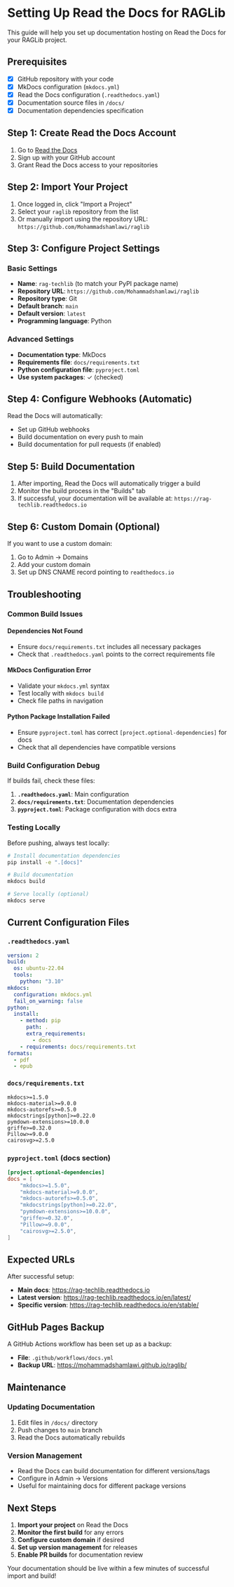 # Setting Up Read the Docs for RAGLib

This guide will help you set up documentation hosting on Read the Docs for your RAGLib project.

## Prerequisites

- [x] GitHub repository with your code
- [x] MkDocs configuration (`mkdocs.yml`)
- [x] Read the Docs configuration (`.readthedocs.yaml`)
- [x] Documentation source files in `/docs/`
- [x] Documentation dependencies specification

## Step 1: Create Read the Docs Account

1. Go to [Read the Docs](https://readthedocs.org/)
2. Sign up with your GitHub account
3. Grant Read the Docs access to your repositories

## Step 2: Import Your Project

1. Once logged in, click "Import a Project"
2. Select your `raglib` repository from the list
3. Or manually import using the repository URL: `https://github.com/Mohammadshamlawi/raglib`

## Step 3: Configure Project Settings

### Basic Settings
- **Name**: `rag-techlib` (to match your PyPI package name)
- **Repository URL**: `https://github.com/Mohammadshamlawi/raglib`
- **Repository type**: Git
- **Default branch**: `main`
- **Default version**: `latest`
- **Programming language**: Python

### Advanced Settings
- **Documentation type**: MkDocs
- **Requirements file**: `docs/requirements.txt`
- **Python configuration file**: `pyproject.toml`
- **Use system packages**: ✓ (checked)

## Step 4: Configure Webhooks (Automatic)

Read the Docs will automatically:
- Set up GitHub webhooks
- Build documentation on every push to main
- Build documentation for pull requests (if enabled)

## Step 5: Build Documentation

1. After importing, Read the Docs will automatically trigger a build
2. Monitor the build process in the "Builds" tab
3. If successful, your documentation will be available at: `https://rag-techlib.readthedocs.io`

## Step 6: Custom Domain (Optional)

If you want to use a custom domain:
1. Go to Admin → Domains
2. Add your custom domain
3. Set up DNS CNAME record pointing to `readthedocs.io`

## Troubleshooting

### Common Build Issues

#### Dependencies Not Found
- Ensure `docs/requirements.txt` includes all necessary packages
- Check that `.readthedocs.yaml` points to the correct requirements file

#### MkDocs Configuration Error
- Validate your `mkdocs.yml` syntax
- Test locally with `mkdocs build`
- Check file paths in navigation

#### Python Package Installation Failed
- Ensure `pyproject.toml` has correct `[project.optional-dependencies]` for docs
- Check that all dependencies have compatible versions

### Build Configuration Debug

If builds fail, check these files:

1. **`.readthedocs.yaml`**: Main configuration
2. **`docs/requirements.txt`**: Documentation dependencies
3. **`pyproject.toml`**: Package configuration with docs extra

### Testing Locally

Before pushing, always test locally:

```bash
# Install documentation dependencies
pip install -e ".[docs]"

# Build documentation
mkdocs build

# Serve locally (optional)
mkdocs serve
```

## Current Configuration Files

### `.readthedocs.yaml`
```yaml
version: 2
build:
  os: ubuntu-22.04
  tools:
    python: "3.10"
mkdocs:
  configuration: mkdocs.yml
  fail_on_warning: false
python:
  install:
    - method: pip
      path: .
      extra_requirements:
        - docs
    - requirements: docs/requirements.txt
formats:
  - pdf
  - epub
```

### `docs/requirements.txt`
```
mkdocs>=1.5.0
mkdocs-material>=9.0.0
mkdocs-autorefs>=0.5.0
mkdocstrings[python]>=0.22.0
pymdown-extensions>=10.0.0
griffe>=0.32.0
Pillow>=9.0.0
cairosvg>=2.5.0
```

### `pyproject.toml` (docs section)
```toml
[project.optional-dependencies]
docs = [
    "mkdocs>=1.5.0",
    "mkdocs-material>=9.0.0",
    "mkdocs-autorefs>=0.5.0",
    "mkdocstrings[python]>=0.22.0",
    "pymdown-extensions>=10.0.0",
    "griffe>=0.32.0",
    "Pillow>=9.0.0",
    "cairosvg>=2.5.0",
]
```

## Expected URLs

After successful setup:
- **Main docs**: https://rag-techlib.readthedocs.io
- **Latest version**: https://rag-techlib.readthedocs.io/en/latest/
- **Specific version**: https://rag-techlib.readthedocs.io/en/stable/

## GitHub Pages Backup

A GitHub Actions workflow has been set up as a backup:
- **File**: `.github/workflows/docs.yml`
- **Backup URL**: https://mohammadshamlawi.github.io/raglib/

## Maintenance

### Updating Documentation
1. Edit files in `/docs/` directory
2. Push changes to `main` branch
3. Read the Docs automatically rebuilds

### Version Management
- Read the Docs can build documentation for different versions/tags
- Configure in Admin → Versions
- Useful for maintaining docs for different package versions

## Next Steps

1. **Import your project** on Read the Docs
2. **Monitor the first build** for any errors
3. **Configure custom domain** if desired
4. **Set up version management** for releases
5. **Enable PR builds** for documentation review

Your documentation should be live within a few minutes of successful import and build!